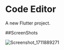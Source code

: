 # Code Editor

A new Flutter project.


##ScreenShots

![Screenshot_1711889271](https://github.com/SamarS1ngh/code_editor/assets/112770584/ed3b1c12-cc20-4ab3-8a97-01f15fc01c01)
